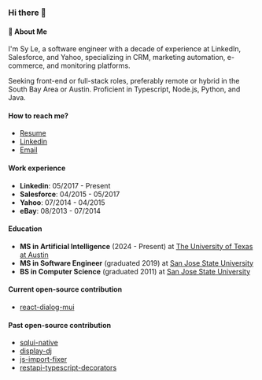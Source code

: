 ### Hi there 👋

#### 💬 About Me
I'm Sy Le, a software engineer with a decade of experience at LinkedIn, Salesforce, and Yahoo, specializing in CRM, marketing automation, e-commerce, and monitoring platforms.

Seeking front-end or full-stack roles, preferably remote or hybrid in the South Bay Area or Austin. Proficient in Typescript, Node.js, Python, and Java.

#### How to reach me?
- [Resume](https://synle.github.io)
- [Linkedin](https://www.linkedin.com/in/syle1021)
- [Email](mailto:le.nguyen.sy@gmail.com)

#### Work experience
- **Linkedin**: 05/2017 - Present
- **Salesforce**: 04/2015 - 05/2017
- **Yahoo**: 07/2014 - 04/2015
- **eBay**: 08/2013 - 07/2014

#### Education
- **MS in Artificial Intelligence** (2024 - Present) at [The University of Texas at Austin](https://www.utexas.edu)
- **MS in Software Engineer** (graduated 2019) at [San Jose State University](https://www.sjsu.edu)
- **BS in Computer Science** (graduated 2011) at [San Jose State University](https://www.sjsu.edu)

#### Current open-source contribution
- [react-dialog-mui](https://github.com/synle/react-dialog-mui)

#### Past open-source contribution
- [sqlui-native](https://github.com/synle/sqlui-native)
- [display-dj](https://github.com/synle/display-dj)
- [js-import-fixer](https://github.com/synle/js-import-fixer)
- [restapi-typescript-decorators](https://synle.github.io/restapi-typescript-decorators)

